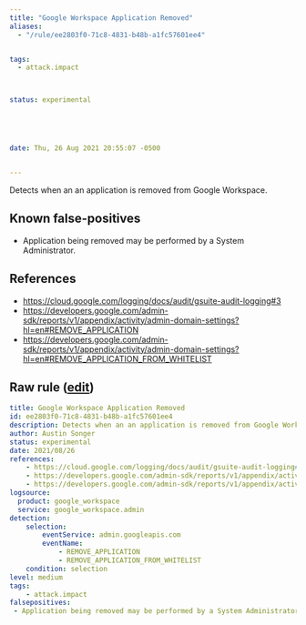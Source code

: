 ```yaml
---
title: "Google Workspace Application Removed"
aliases:
  - "/rule/ee2803f0-71c8-4831-b48b-a1fc57601ee4"


tags:
  - attack.impact



status: experimental





date: Thu, 26 Aug 2021 20:55:07 -0500


---
```


Detects when an an application is removed from Google Workspace.

<!--more-->


## Known false-positives

* Application being removed may be performed by a System Administrator.



## References

* https://cloud.google.com/logging/docs/audit/gsuite-audit-logging#3
* https://developers.google.com/admin-sdk/reports/v1/appendix/activity/admin-domain-settings?hl=en#REMOVE_APPLICATION
* https://developers.google.com/admin-sdk/reports/v1/appendix/activity/admin-domain-settings?hl=en#REMOVE_APPLICATION_FROM_WHITELIST


## Raw rule ([edit](https://github.com/SigmaHQ/sigma/edit/master/rules/cloud/gworkspace/gworkspace_application_removed.yml))
```yaml
title: Google Workspace Application Removed
id: ee2803f0-71c8-4831-b48b-a1fc57601ee4
description: Detects when an an application is removed from Google Workspace.
author: Austin Songer
status: experimental
date: 2021/08/26
references:
    - https://cloud.google.com/logging/docs/audit/gsuite-audit-logging#3
    - https://developers.google.com/admin-sdk/reports/v1/appendix/activity/admin-domain-settings?hl=en#REMOVE_APPLICATION
    - https://developers.google.com/admin-sdk/reports/v1/appendix/activity/admin-domain-settings?hl=en#REMOVE_APPLICATION_FROM_WHITELIST
logsource:
  product: google_workspace
  service: google_workspace.admin
detection:
    selection:
        eventService: admin.googleapis.com
        eventName: 
            - REMOVE_APPLICATION
            - REMOVE_APPLICATION_FROM_WHITELIST
    condition: selection
level: medium
tags:
    - attack.impact
falsepositives:
 - Application being removed may be performed by a System Administrator.

```

